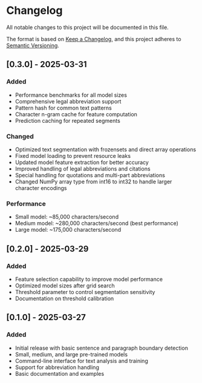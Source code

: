 # Changelog

All notable changes to this project will be documented in this file.

The format is based on [Keep a Changelog](https://keepachangelog.com/en/1.0.0/),
and this project adheres to [Semantic Versioning](https://semver.org/spec/v2.0.0.html).

## [0.3.0] - 2025-03-31

### Added
- Performance benchmarks for all model sizes
- Comprehensive legal abbreviation support
- Pattern hash for common text patterns
- Character n-gram cache for feature computation
- Prediction caching for repeated segments

### Changed
- Optimized text segmentation with frozensets and direct array operations
- Fixed model loading to prevent resource leaks
- Updated model feature extraction for better accuracy
- Improved handling of legal abbreviations and citations
- Special handling for quotations and multi-part abbreviations
- Changed NumPy array type from int16 to int32 to handle larger character encodings

### Performance
- Small model: ~85,000 characters/second
- Medium model: ~280,000 characters/second (best performance)
- Large model: ~175,000 characters/second

## [0.2.0] - 2025-03-29

### Added
- Feature selection capability to improve model performance
- Optimized model sizes after grid search
- Threshold parameter to control segmentation sensitivity
- Documentation on threshold calibration

## [0.1.0] - 2025-03-27

### Added
- Initial release with basic sentence and paragraph boundary detection
- Small, medium, and large pre-trained models
- Command-line interface for text analysis and training
- Support for abbreviation handling
- Basic documentation and examples